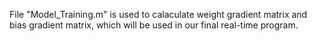 File "Model_Training.m" is used to calaculate weight gradient matrix and bias gradient matrix, which will be used in our final real-time program. 
